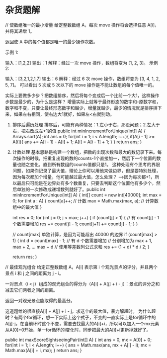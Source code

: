 # 杂货题解
// 使数组唯一的最小增量
给定整数数组 A，每次 move 操作将会选择任意 A[i]，并将其递增 1。

返回使 A 中的每个值都是唯一的最少操作次数。

示例 1:

输入：[1,2,2]
输出：1
解释：经过一次 move 操作，数组将变为 [1, 2, 3]。
示例 2:

输入：[3,2,1,2,1,7]
输出：6
解释：经过 6 次 move 操作，数组将变为 [3, 4, 1, 2, 5, 7]。
可以看出 5 次或 5 次以下的 move 操作是不能让数组的每个值唯一的。

实际上要做多少步？把数组排序，然后将每个变成后一个比前一个大1，这样操作步数是最少的，为什么是这样？
增量实际上就等于最终形态的数字和-原数字和，数字和不变，只要让最终形态数字和越少，增量就越少，最少的情况就是排序排下来，如果左右相同，使右边大1就好，如果左<右就别动。
1. 排序后遍历处理
排序后，可能有两种情况：1.左小于右，那没问题；2.左大于右，把右改成左+1的值
public int minIncrementForUnique(int[] A) {
	Arrays.sort(A);
	int ans = 0;
	for(int i = 1; i < A.length; i++){
		if(A[i - 1] >= A[i]){
			ans += A[i - 1] - A[i] + 1;
			A[i] = A[i - 1] + 1;
		}
	}
	return ans;
}
2. 计数处理
基本思路是构建一个数组，把数的出现次数和最大的数记录下来。每次操作的时候，把重复出现的数的counts-1个直接加一，然后下一个位置的数量也随之变化，直到所有数组的counts值都只是1。
这种处理有个思考的界限问题，如果你记录了最大值，理论上你可以用他来做边界，但是要特别处理，因为每次都加个增量，他可能越过最大值，怎么处理？
-->因为每次都+1，所以最后只可能是在边界处有多个数重复，只要去判断这个位置他有多少个，然后单独的一次修改成递增数列就好了。public int minIncrementForUnique(int[] A) {
    int[] count = new int[40000];
    int max = 0;
    for (int a : A) {
        count[a]++; // 计数
        max = Math.max(max, a); // 计算数组中的最大值
    }
    
    int res = 0;
    for (int j = 0; j < max; j++) {
        if (count[j] > 1) {
            // 有 count[j] - 1 个数需要增加
            res += count[j] - 1; 
            count[j+1] += count[j] - 1;
        }
    }
    
    // count[max] 单独计算，是因为可能超出 40000 的边界
    if (count[max] > 1) {
        int d = count[max] - 1; 
        // 有 d 个数需要增加
        // 分别增加为 max + 1, max + 2, ... max + d
        // 使用等差数列公式求和
        res += (1 + d) * d / 2;
    }
    
    return res;
}

// 最佳观光组合
给定正整数数组 A，A[i] 表示第 i 个观光景点的评分，并且两个景点 i 和 j 之间的距离为 j - i。

一对景点（i < j）组成的观光组合的得分为（A[i] + A[j] + i - j）：景点的评分之和减去它们两者之间的距离。

返回一对观光景点能取得的最高分。

这道题给的很直接A[i] + A[j] + i - j，求这个的最大值，暴力解超时。
为什么超时？有两个for循环，想一下实际上这个式子，不变的一直实际上是for循环中的A[j]-j，在当前环时这个不变，需要去找最大的A[i]+i，所以可以加入一个mx元素从A[0]+0开始，单一for循环的i变化时，同步把最大的A[i]+i更新掉就好了。

public int maxScoreSightseeingPair(int[] A) {
	int ans = 0, mx = A[0] + 0;
	for(int i = 1; i < A.length; i++) {
		ans = Math.max(ans, mx + A[i] - i);
		mx = Math.max(A[i] + i, mx);
	}
	return ans;
}

